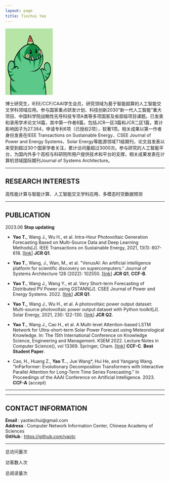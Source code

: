 ```yaml
---
layout: page
title: Tiechui Yao
---
```


<div class="container">
    <div class="row-fluid">
        <div class="span2">
        <a href="assets/yaotc.jpg">
            <img src="assets/yaotc.jpg" height="210" width="150" title="Tiechui Yao" alt="Tiechui Yao"/>
        </a>
        </div>
    </div>
</div>


博士研究生，IEEE/CCF/CAAI学生会员，研究领域为基于智能超算的人工智能交叉学科领域应用。参与国家重点研发计划、科技创新2030“新一代人工智能”重大项目、中国科学院战略性先导科技专项A类等多项国家及省部级项目课题。已发表和录用学术论文14篇，其中第一作者8篇，包括JCR一区3篇和JCR二区1篇，累计影响因子为27.384，申请专利6项（已授权2项），软著1项。相关成果以第一作者身份发表在IEEE Transactions on Sustainable Energy、CSEE Journal of Power and Energy Systems、Solar Energy等能源领域T1级期刊，论文自发表以来受到超过30个国家学者关注，累计访问量超过3000次。参与研究的人工智能平台，为国内外多个高校与科研院所用户提供技术和平台的支撑，相关成果发表在计算机领域国际期刊Journal of Systems Architecture。


---

## RESEARCH INTERESTS


高性能计算与智能计算、人工智能交叉学科应用、多模态时空数据预测


---

## PUBLICATION

2023.06 **Stop updating**


- **Yao T.**, Wang J., Wu H., et al. Intra-Hour Photovoltaic Generation Forecasting Based on Multi-Source Data and Deep Learning Methods[J]. IEEE Transactions on Sustainable Energy, 2021, 13(1): 607-618. [[link](https://doi.org/10.1109/TSTE.2021.3123337)] **JCR Q1**.

- **Yao T.**, Wang, J., Wan, M., et al. "VenusAI: An artificial intelligence platform for scientific discovery on supercomputers." Journal of Systems Architecture 128 (2022): 102550. [[link](https://doi.org/10.1016/j.sysarc.2022.102550)] **JCR Q1**, **CCF-B**.

- **Yao T.**, Wang J., Wang Y., et al. Very Short-term Forecasting of Distributed PV Power using GSTANN[J].  CSEE Journal of Power and Energy Systems. 2022. [[link](https://ieeexplore.ieee.org/abstract/document/9917400)] **JCR Q1**.

- **Yao T.,** Wang J., Wu H., et al. A photovoltaic power output dataset: Multi-source photovoltaic power output dataset with Python toolkit[J]. Solar Energy, 2021, 230: 122-130. [[link](https://doi.org/10.1016/j.solener.2021.09.050)] **JCR Q2**.


- **Yao T.**, Wang J., Cao H., et al. A Multi-level Attention-based LSTM Network for Ultra-short-term Solar Power Forecast using Meteorological Knowledge. In: The 15th International Conference on Knowledge Science, Engineering and Management. KSEM 2022. Lecture Notes in Computer Science(), vol 13369. Springer, Cham. [[link](https://doi.org/10.1007/978-3-031-10986-7_2)] **CCF-C**. **Best Student Paper**.


- Cao, H., Huang Z., **Yao T.**., Jue Wang*, Hui He, and Yangang Wang. "InParformer: Evolutionary Decomposition Transformers with Interactive Parallel Attention for Long-Term Time Series Forecasting." In Proceedings of the AAAI Conference on Artificial Intelligence. 2023. **CCF-A** (accept)


---

<!-- ## EXPERIENCE AND EDUCATION

  

- **2018 - 2019 英特尔中国研究院**  
 计算机视觉算法研究岗 -- Research Intern

- **2017 - 2023 中国科学院大学**  
 2017级硕士，2020级博士  
 中国科学院计算机网络信息中心 -- 计算机软件与理论 -- 工学博士

- **2012 - 2016 江西中医药大学**  
 计算机学院 -- 生物医学工程 -- 工学学士

---

## HONORS AND AWARDS


- 2022.08--KSEM 2022 Best Student Paper Award

- 2022.06--2022年度中国科学院院长优秀奖

---

## SKILLS

- Programming: Python/C/C++
- Deep learning framework: Pytorch
 -->
---

## CONTACT INFORMATION

<div class="container">
    <div class="row-fluid">
            <b>Email </b>: yaotiechui@gmail.com<br/>
            <b>Address </b>: Computer Network Information Center, Chinese Academy of Sciences<br/>
            <b>GitHub </b>: <a href="https://github.com/yaotc">https://github.com/yaotc</a><br/>
    </div>
</div>

---

<script async src="//busuanzi.ibruce.info/busuanzi/2.3/busuanzi.pure.mini.js"></script>
总访问量<span id="busuanzi_value_site_pv"></span>次

访客数<span id="busuanzi_value_site_uv"></span>人次

总阅读量<span id="busuanzi_value_page_pv"></span>次

